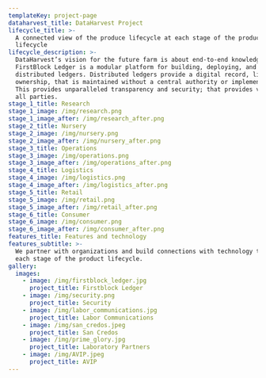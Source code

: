 ```yaml
---
templateKey: project-page
dataharvest_title: DataHarvest Project
lifecycle_title: >-
  A connected view of the produce lifecycle at each stage of the product
  lifecycle
lifecycle_description: >-
  DataHarvest’s vision for the future farm is about end-to-end knowledge. Our
  FirstBlock Ledger is a modular platform for building, deploying, and running
  distributed ledgers. Distributed ledgers provide a digital record, like asset
  ownership, that is maintained without a central authority or implementation.
  This provides unparalleled transparency and security; that provides value to
  all parties.
stage_1_title: Research
stage_1_image: /img/research.png
stage_1_image_after: /img/research_after.png
stage_2_title: Nursery
stage_2_image: /img/nursery.png
stage_2_image_after: /img/nursery_after.png
stage_3_title: Operations
stage_3_image: /img/operations.png
stage_3_image_after: /img/operations_after.png
stage_4_title: Logistics
stage_4_image: /img/logistics.png
stage_4_image_after: /img/logistics_after.png
stage_5_title: Retail
stage_5_image: /img/retail.png
stage_5_image_after: /img/retail_after.png
stage_6_title: Consumer
stage_6_image: /img/consumer.png
stage_6_image_after: /img/consumer_after.png
features_title: Features and technology
features_subtitle: >-
  We partner with organizations and build connections with technology to impact
  each stage of the product lifecycle.
gallery:
  images:
    - image: /img/firstblock_ledger.jpg
      project_title: Firstblock Ledger
    - image: /img/security.png
      project_title: Security
    - image: /img/labor_communications.jpg
      project_title: Labor Communications
    - image: /img/san_credos.jpeg
      project_title: San Credos
    - image: /img/prime_glory.jpg
      project_title: Laboratory Partners
    - image: /img/AVIP.jpeg
      project_title: AVIP
---
```


